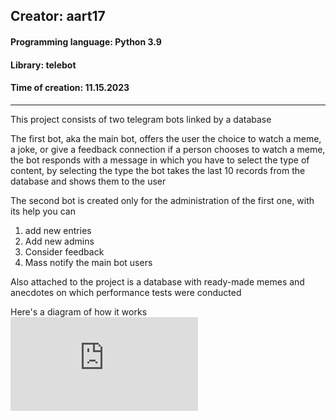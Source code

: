 ## Creator: aart17
#### Programming language: Python 3.9
#### Library: telebot
#### Time of creation: 11.15.2023
________

This project consists of two telegram bots linked by a database

The first bot, aka the main bot, offers the user the choice to watch a meme, a joke, or give a feedback
connection if a person chooses to watch a meme, the bot responds with a message in which you have to select the type of content,
by selecting the type the bot takes the last 10 records from the database and shows them to the user

The second bot is created only for the administration of the first one, with its help you can
1. add new entries
2. Add new admins
3. Consider feedback
4. Mass notify the main bot users

Also attached to the project is a database with ready-made memes and anecdotes on which performance tests were conducted

Here's a diagram of how it works
![image](https://github.com/Aart17/my_tg_bot/files/14628194/diagram.1.pdf)

